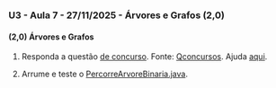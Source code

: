 ### U3 - Aula 7 - 27/11/2025 - Árvores e Grafos (2,0)

#### (2,0) Árvores e Grafos

1. Responda a questão [de concurso](questaoEncaminhamentoArvore.png). Fonte: [Qconcursos](https://www.qconcursos.com/questoes-de-concursos/questoes/89aa631a-23). Ajuda [aqui](ajudaEncaminhamentoArvore.png).

2. Arrume e teste o [PercorreArvoreBinaria.java](PercorreArvoreBinaria.java).

